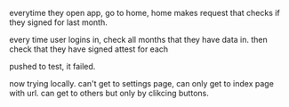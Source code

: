 everytime they open app, go to home, home makes request that checks if they signed for last month.

every time user logins in, check all months that they have data in. then check that they have signed attest for each

pushed to test, it failed.

now trying locally. can't get to settings page, can only get to index page with url. can get to others but only by clikcing buttons.
